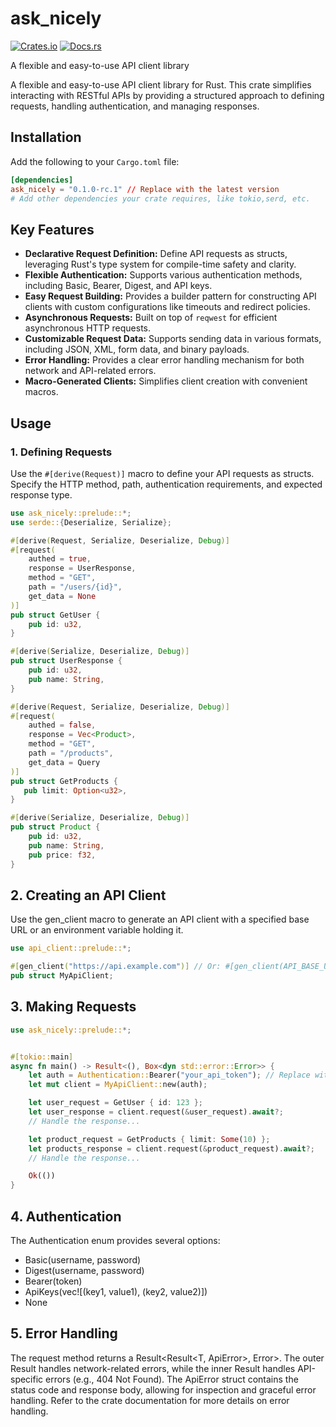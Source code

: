 # ask_nicely

[![Crates.io](https://img.shields.io/crates/v/api_client.svg)](https://crates.io/crates/ask_nicely)
[![Docs.rs](https://docs.rs/ask_nicely/badge.svg)](https://docs.rs/ask_nicely)
<!-- [![Build Status](...)]  and so on... -->

A flexible and easy-to-use API client library

A flexible and easy-to-use API client library for Rust. This crate simplifies interacting with RESTful APIs by providing a structured approach to defining requests, handling authentication, and managing responses.

## Installation

Add the following to your `Cargo.toml` file:

```toml
[dependencies]
ask_nicely = "0.1.0-rc.1" // Replace with the latest version
# Add other dependencies your crate requires, like tokio,serd, etc.
```

## Key Features

* **Declarative Request Definition:** Define API requests as structs, leveraging Rust's type system for compile-time safety and clarity.
* **Flexible Authentication:** Supports various authentication methods, including Basic, Bearer, Digest, and API keys.
* **Easy Request Building:** Provides a builder pattern for constructing API clients with custom configurations like timeouts and redirect policies.
* **Asynchronous Requests:** Built on top of `reqwest` for efficient asynchronous HTTP requests.
* **Customizable Request Data:** Supports sending data in various formats, including JSON, XML, form data, and binary payloads.
* **Error Handling:** Provides a clear error handling mechanism for both network and API-related errors.
* **Macro-Generated Clients:** Simplifies client creation with convenient macros.

## Usage

### 1. Defining Requests

Use the `#[derive(Request)]` macro to define your API requests as structs. Specify the HTTP method, path, authentication requirements, and expected response type.

```rust
use ask_nicely::prelude::*;
use serde::{Deserialize, Serialize};

#[derive(Request, Serialize, Deserialize, Debug)]
#[request(
    authed = true,
    response = UserResponse,
    method = "GET",
    path = "/users/{id}",
    get_data = None
)]
pub struct GetUser {
    pub id: u32,
}

#[derive(Serialize, Deserialize, Debug)]
pub struct UserResponse {
    pub id: u32,
    pub name: String,
}

#[derive(Request, Serialize, Deserialize, Debug)]
#[request(
    authed = false,
    response = Vec<Product>,
    method = "GET",
    path = "/products",
    get_data = Query
)]
pub struct GetProducts {
   pub limit: Option<u32>,
}

#[derive(Serialize, Deserialize, Debug)]
pub struct Product {
    pub id: u32,
    pub name: String,
    pub price: f32,
}
```

## 2. Creating an API Client
Use the gen_client macro to generate an API client with a specified base URL or an environment variable holding it.

```rust
use api_client::prelude::*;

#[gen_client("https://api.example.com")] // Or: #[gen_client(API_BASE_URL)]
pub struct MyApiClient;
```

## 3. Making Requests
```rust
use ask_nicely::prelude::*;


#[tokio::main]
async fn main() -> Result<(), Box<dyn std::error::Error>> {
    let auth = Authentication::Bearer("your_api_token"); // Replace with your auth method
    let mut client = MyApiClient::new(auth);

    let user_request = GetUser { id: 123 };
    let user_response = client.request(&user_request).await?;
    // Handle the response...

    let product_request = GetProducts { limit: Some(10) };
    let products_response = client.request(&product_request).await?;
    // Handle the response...

    Ok(())
}
```

## 4. Authentication
The Authentication enum provides several options:

- Basic(username, password)
- Digest(username, password)
- Bearer(token)
- ApiKeys(vec![(key1, value1), (key2, value2)])
- None

## 5. Error Handling
The request method returns a Result<Result<T, ApiError>, Error>. The outer Result handles network-related errors, while the inner Result handles API-specific errors (e.g., 404 Not Found). The ApiError struct contains the status code and response body, allowing for inspection and graceful error handling. Refer to the crate documentation for more details on error handling.